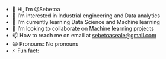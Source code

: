 - 👋 Hi, I’m @Sebetoa
- 👀 I’m interested in Industrial engineering and Data analytics
- 🌱 I’m currently learning Data Science and Machine learning
- 💞️ I’m looking to collaborate on Machine learning projects
- 📫 How to reach me on email at sebetoaseale@gmail.com
- 😄 Pronouns: No pronouns 
- ⚡ Fun fact: 

<!---
Sebetoa/Sebetoa is a ✨ special ✨ repository because its `README.md` (this file) appears on your GitHub profile.
You can click the Preview link to take a look at your changes.
--->
